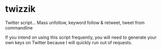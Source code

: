 twizzik
=======

Twitter script... Mass unfollow, keyword follow &amp; retweet, tweet from commandline

If you intend on using this script frequently, you will need to generate your own keys on Twitter because I will quickly run out of requests.